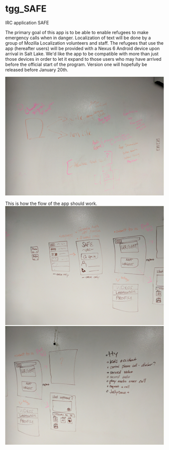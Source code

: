 # tgg_SAFE
IRC application SAFE

The primary goal of this app is to be able to enable refugees to make emergency calls when in danger.
Localization of text will be done by a group of Mozilla Localization volunteers and staff.
The refugees that use the app (hereafter users) will be provided with a Nexus 6 Android device upon arrival in Salt Lake. We'd like the app to be compatible with more than just those devices in order to let it expand to those users who may have arrived before the official start of the program. Version one will hopefully be released before January 20th.

![Picture of whiteboard discussion of goals of app](/images/app_goals.jpg)


This is how the flow of the app should work.
![First Picture of the flow of the app](/images/flow_1.jpg)
![Second Picture of the flow of the app](/images/flow_2.jpg)

